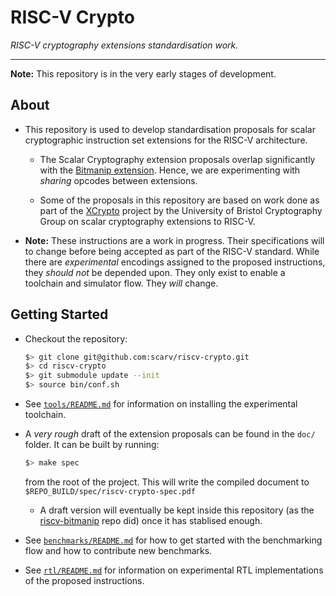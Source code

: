 
# RISC-V Crypto

*RISC-V cryptography extensions standardisation work.*

---

**Note:** This repository is in the very early stages of development.

## About

- This repository is used to develop standardisation proposals for
  scalar cryptographic instruction set extensions for the RISC-V
  architecture.

  - The Scalar Cryptography extension proposals overlap significantly
    with the [Bitmanip extension](https://github.com/riscv/riscv-bitmanip).
    Hence, we are experimenting with *sharing* opcodes between extensions.

  - Some of the proposals in this repository are based on work done as part of
    the [XCrypto](https://github.com/scarv/xcrypto) project by the University
    of Bristol Cryptography Group on scalar cryptography extensions
    to RISC-V.

- **Note:** These instructions are a work in progress. Their specifications
  will to change before being accepted as part of the RISC-V standard.  While
  there are *experimental* encodings assigned to the proposed instructions,
  they *should not* be depended upon.  They only exist to enable a toolchain
  and simulator flow.  They *will* change.

## Getting Started

- Checkout the repository:
  ```sh
  $> git clone git@github.com:scarv/riscv-crypto.git
  $> cd riscv-crypto
  $> git submodule update --init
  $> source bin/conf.sh
  ```

- See [`tools/README.md`](tools/README.md) for information on installing
  the experimental toolchain.

- A *very rough* draft of the extension proposals can be found in the
  `doc/` folder.
  It can be built by running:
  ```sh
  $> make spec
  ```
  from the root of the project.
  This will write the compiled document to
  `$REPO_BUILD/spec/riscv-crypto-spec.pdf`

  - A draft version will eventually be kept inside this repository
    (as the [riscv-bitmanip](https://github/riscv/riscv-bitmanip) repo did)
    once it has stablised enough.

- See [`benchmarks/README.md`](benchmarks/README.md) for how to
  get started with the benchmarking flow and how to contribute new
  benchmarks.

- See [`rtl/README.md`](rtl/README.md) for information on experimental
  RTL implementations of the proposed instructions.

